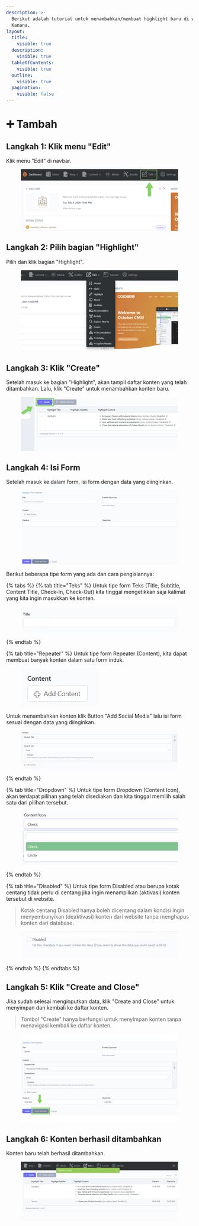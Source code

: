 ```yaml
---
description: >-
  Berikut adalah tutorial untuk menambahkan/membuat highlight baru di website
  Kanana.
layout:
  title:
    visible: true
  description:
    visible: true
  tableOfContents:
    visible: true
  outline:
    visible: true
  pagination:
    visible: false
---
```


# ➕ Tambah

## Langkah 1: Klik menu "Edit"

Klik menu "Edit" di navbar.

<figure><img src="../.gitbook/assets/1_All.png" alt=""><figcaption></figcaption></figure>

## Langkah 2: Pilih bagian "Highlight"

Pilih dan klik bagian "Highlight".

<figure><img src="../.gitbook/assets/2_All (1).png" alt=""><figcaption></figcaption></figure>

## Langkah 3: Klik "Create"

Setelah masuk ke bagian "Highlight", akan tampil daftar konten yang telah ditambahkan. Lalu, klik "Create" untuk menambahkan konten baru.

<figure><img src="../.gitbook/assets/3_HL_Create.png" alt=""><figcaption></figcaption></figure>

## Langkah 4: Isi Form

Setelah masuk ke dalam form, isi form dengan data yang diinginkan.

<figure><img src="../.gitbook/assets/4_HL_Create.png" alt=""><figcaption></figcaption></figure>

Berikut beberapa tipe form yang ada dan cara pengisiannya:

{% tabs %}
{% tab title="Teks" %}
Untuk tipe form Teks (Title, Subtitle, Content Title, Check-In, Check-Out) kita tinggal mengetikkan saja kalimat yang kita ingin masukkan ke konten.

<figure><img src="../.gitbook/assets/4_Header_Teks.png" alt=""><figcaption></figcaption></figure>
{% endtab %}

{% tab title="Repeater" %}
Untuk tipe form Repeater (Content), kita dapat membuat banyak konten dalam satu form induk.

<div align="left" data-full-width="true"><figure><img src="../.gitbook/assets/4_HL_Repeater1.png" alt=""><figcaption></figcaption></figure></div>

Untuk menambahkan konten klik Button "Add Social Media" lalu isi  form sesuai dengan data yang diinginkan.

<figure><img src="../.gitbook/assets/4_HL_Repeater2.png" alt=""><figcaption></figcaption></figure>
{% endtab %}

{% tab title="Dropdown" %}
Untuk tipe form Dropdown (Content Icon), akan terdapat pilihan yang telah disediakan dan kita tinggal memilih salah satu dari pilihan tersebut.

<figure><img src="../.gitbook/assets/4_HL_dropdown.png" alt=""><figcaption></figcaption></figure>
{% endtab %}

{% tab title="Disabled" %}
Untuk tipe form Disabled atau berupa kotak centang tidak perlu di centang jika ingin menampilkan (aktivasi) konten tersebut di website.

> Kotak centang Disabled hanya boleh dicentang dalam kondisi ingin menyembunyikan (deaktivasi) konten dari website tanpa menghapus konten dari database.

<figure><img src="../.gitbook/assets/4_Header_Disabled.png" alt=""><figcaption></figcaption></figure>
{% endtab %}
{% endtabs %}

## Langkah 5: Klik "Create and Close"

Jika sudah selesai menginputkan data, klik "Create and Close" untuk menyimpan dan kembali ke daftar konten.

> Tombol "Create" hanya berfungsi untuk menyimpan konten tanpa menavigasi kembali ke daftar konten.

<figure><img src="../.gitbook/assets/5_HL_Create.png" alt=""><figcaption></figcaption></figure>

## Langkah 6: Konten berhasil ditambahkan

Konten baru telah berhasil ditambahkan.

<figure><img src="../.gitbook/assets/6_HL_Create.png" alt=""><figcaption></figcaption></figure>
